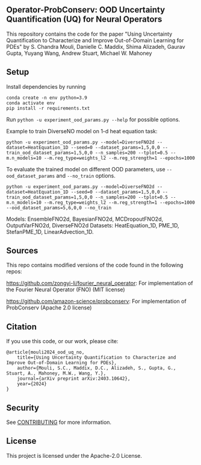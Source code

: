 ## Operator-ProbConserv: OOD Uncertainty Quantification (UQ) for Neural Operators

This repository contains the code for the paper "Using Uncertainty Quantification to Characterize and Improve Out-of-Domain Learning for PDEs" by S. Chandra Mouli, Danielle C. Maddix, Shima Alizadeh, Gaurav Gupta, Yuyang Wang, Andrew Stuart, Michael W. Mahoney

## Setup
Install dependencies by running
```
conda create -n env python=3.9
conda activate env
pip install -r requirements.txt
```

Run `python -u experiment_ood_params.py --help` for possible options.

Example to train DiverseNO model on 1-d heat equation task:
```
python -u experiment_ood_params.py --model=DiverseFNO2d --dataset=HeatEquation_1D --seed=0 --dataset_params=1,5,0,0 --train_ood_dataset_params=1,5,0,0 --n_samples=200 --tplot=0.5 --m.n_models=10 --m.reg_type=weights_l2 --m.reg_strength=1 --epochs=1000
```

To evaluate the trained model on different OOD parameters, use `--ood_dataset_params` and `--no_train` options.
```
python -u experiment_ood_params.py --model=DiverseFNO2d --dataset=HeatEquation_1D --seed=0 --dataset_params=1,5,0,0 --train_ood_dataset_params=1,5,0,0 --n_samples=200 --tplot=0.5 --m.n_models=10 --m.reg_type=weights_l2 --m.reg_strength=1 --epochs=1000 --ood_dataset_params=5,6,0,0 --no_train
```

Models: EnsembleFNO2d, BayesianFNO2d, MCDropoutFNO2d, OutputVarFNO2d, DiverseFNO2d
Datasets: HeatEquation_1D, PME_1D, StefanPME_1D, LinearAdvection_1D.

## Sources
This repo contains modified versions of the code found in the following repos:

https://github.com/zongyi-li/fourier_neural_operator: For implementation of the Fourier Neural Operator (FNO) (MIT license)

https://github.com/amazon-science/probconserv: For implementation of ProbConserv (Apache 2.0 license)

## Citation
If you use this code, or our work, please cite: 

```
@article{mouli2024_ood_uq_no,
    title={Using Uncertainty Quantification to Characterize and Improve Out-of-Domain Learning for PDEs},
    author={Mouli, S.C., Maddix, D.C., Alizadeh, S., Gupta, G., Stuart, A., Mahoney, M.W., Wang, Y.},
    journal={arXiv preprint arXiv:2403.10642},
    year={2024}
}
```

## Security

See [CONTRIBUTING](CONTRIBUTING.md#security-issue-notifications) for more information.

## License

This project is licensed under the Apache-2.0 License.

